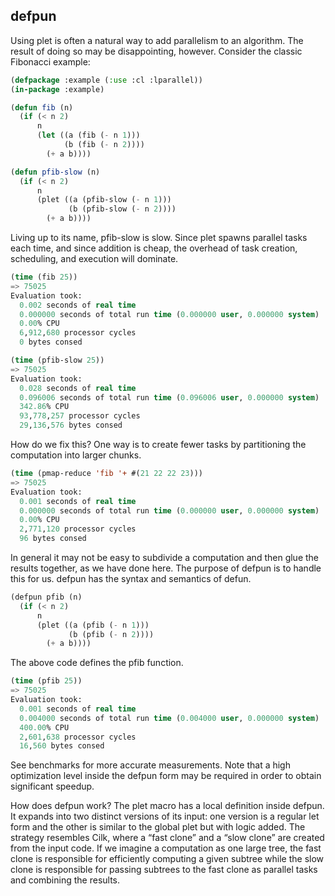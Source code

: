 ## defpun

Using plet is often a natural way to add parallelism to an algorithm. The result of doing so may be disappointing, however. Consider the classic Fibonacci example:

```lisp
(defpackage :example (:use :cl :lparallel))
(in-package :example)

(defun fib (n)
  (if (< n 2)
      n
      (let ((a (fib (- n 1)))
            (b (fib (- n 2))))
        (+ a b))))

(defun pfib-slow (n)
  (if (< n 2)
      n
      (plet ((a (pfib-slow (- n 1)))
             (b (pfib-slow (- n 2))))
        (+ a b))))
```

Living up to its name, pfib-slow is slow. Since plet spawns parallel tasks each time, and since addition is cheap, the overhead of task creation, scheduling, and execution will dominate.

```lisp
(time (fib 25))
=> 75025
Evaluation took:
  0.002 seconds of real time
  0.000000 seconds of total run time (0.000000 user, 0.000000 system)
  0.00% CPU
  6,912,680 processor cycles
  0 bytes consed

(time (pfib-slow 25))
=> 75025
Evaluation took:
  0.028 seconds of real time
  0.096006 seconds of total run time (0.096006 user, 0.000000 system)
  342.86% CPU
  93,778,257 processor cycles
  29,136,576 bytes consed
```

How do we fix this? One way is to create fewer tasks by partitioning the computation into larger chunks.

```lisp
(time (pmap-reduce 'fib '+ #(21 22 22 23)))
=> 75025
Evaluation took:
  0.001 seconds of real time
  0.000000 seconds of total run time (0.000000 user, 0.000000 system)
  0.00% CPU
  2,771,120 processor cycles
  96 bytes consed
```

In general it may not be easy to subdivide a computation and then glue the results together, as we have done here. The purpose of defpun is to handle this for us. defpun has the syntax and semantics of defun.

```lisp
(defpun pfib (n)
  (if (< n 2)
      n
      (plet ((a (pfib (- n 1)))
             (b (pfib (- n 2))))
        (+ a b))))
```

The above code defines the pfib function.

```lisp
(time (pfib 25))
=> 75025
Evaluation took:
  0.001 seconds of real time
  0.004000 seconds of total run time (0.004000 user, 0.000000 system)
  400.00% CPU
  2,601,638 processor cycles
  16,560 bytes consed
```

See benchmarks for more accurate measurements. Note that a high optimization level inside the defpun form may be required in order to obtain significant speedup.

How does defpun work? The plet macro has a local definition inside defpun. It expands into two distinct versions of its input: one version is a regular let form and the other is similar to the global plet but with logic added. The strategy resembles Cilk, where a “fast clone” and a “slow clone” are created from the input code. If we imagine a computation as one large tree, the fast clone is responsible for efficiently computing a given subtree while the slow clone is responsible for passing subtrees to the fast clone as parallel tasks and combining the results.
